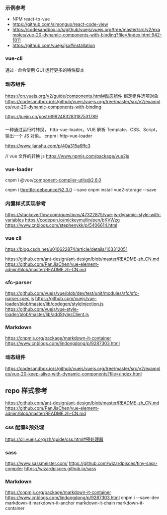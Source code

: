 ### 示例参考

- NPM react-to-vue
- <https://github.com/simonguo/react-code-view>
- <https://codesandbox.io/s/github/vuejs/vuejs.org/tree/master/src/v2/examples/vue-20-dynamic-components-with-binding?file=/index.html:942-1011>
- <https://github.com/vuejs/jsx#installation>

### vue-cli

通过 · 命令使用 GUI 运行更多的特性脚本

### 动态组件

https://cn.vuejs.org/v2/guide/components.html#动态组件
绑定组件选项对象
https://codesandbox.io/s/github/vuejs/vuejs.org/tree/master/src/v2/examples/vue-20-dynamic-components-with-binding

https://juejin.cn/post/6992483283187531789

###

一种通过运行时转换， http-vue-loader。VUE 解析 Template、CSS、Script，输出一个 JS 对象。
cnpm i http-vue-loader

https://www.jianshu.com/p/40a315a6ffc3

// vue 文件的转换 js
https://www.npmjs.com/package/vue2js

### vue-loader

cnpm i @vue/component-compiler-utils@2.6.0

cnpm i throttle-debounce@2.3.0 --save
cnpm install vue2-storage --save

### 内置样式实现参考

https://stackoverflow.com/questions/47322875/vue-js-dynamic-style-with-variables
https://codepen.io/mickeymullin/pen/bKVWzg
https://www.cnblogs.com/stephenykk/p/5406614.html

### vue cli

https://blog.csdn.net/u010622874/article/details/103312051

https://github.com/ant-design/ant-design/blob/master/README-zh_CN.md
https://github.com/PanJiaChen/vue-element-admin/blob/master/README.zh-CN.md

### sfc-parser

https://github.com/vuejs/vue/blob/dev/test/unit/modules/sfc/sfc-parser.spec.js
https://github.com/vuejs/vue-loader/blob/master/lib/codegen/styleInjection.js
https://github.com/vuejs/vue-style-loader/blob/master/lib/addStylesClient.js

### Markdown

https://cnpmjs.org/package/markdown-it-container
https://www.cnblogs.com/lindongdong/p/9287303.html

### 动态组件

https://codesandbox.io/s/github/vuejs/vuejs.org/tree/master/src/v2/examples/vue-20-keep-alive-with-dynamic-components?file=/index.html

## repo 样式参考

https://github.com/ant-design/ant-design/blob/master/README-zh_CN.md
https://github.com/PanJiaChen/vue-element-admin/blob/master/README.zh-CN.md

### css 配置&预处理

https://cli.vuejs.org/zh/guide/css.html#预处理器

### sass

https://www.sassmeister.com/
https://github.com/wizardpisces/tiny-sass-compiler
https://wizardpisces.github.io/sass


### Markdown
https://cnpmjs.org/package/markdown-it-container
https://www.cnblogs.com/lindongdong/p/9287303.html
cnpm i --save-dev markdown-it markdown-it-anchor markdown-it-chain markdown-it-container 